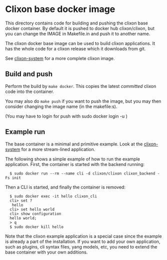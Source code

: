 # Clixon base docker image

This directory contains code for building and pushing the clixon base docker
container. By default it is pushed to docker hub clixon/clixon, but you can change
the IMAGE in Makefile.in and push it to another name.

The clixon docker base image can be used to build clixon
applications. It has the whole code for a clixon release which it
downloads from git.

See [clixon-system](../main/README.md) for a more complete clixon image.

## Build and push

Perform the build by `make docker`. This copies the latest _committed_ clixon code into the container.

You may also do `make push` if you want to push the image, but you may then consider changing the image name (in the makefile:s).

(You may have to login for push with sudo docker login -u <username>)

## Example run

The base container is a minimal and primitive example. Look at the [clixon-system](../main) for a more stream-lined application.

The following shows a simple example of how to run the example
application. First, the container is started with the backend running:
```
  $ sudo docker run --rm --name cli -d clixon/clixon clixon_backend -Fs init
```
Then a CLI is started, and finally the container is removed:
```
  $ sudo docker exec -it hello clixon_cli
  cli> set ?
   hello                 
  cli> set hello world 
  cli> show configuration 
  hello world;
  > q
  $ sudo docker kill hello
```

Note that the clixon example application is a special case since the example is
already a part of the installation. If you want to add your own
application, such as plugins, cli syntax files, yang models, etc, you
need to extend the base container with your own additions.
